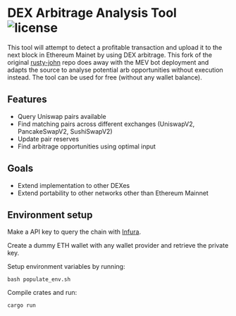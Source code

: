 # DEX Arbitrage Analysis Tool  ![license](https://img.shields.io/badge/License-MIT-green.svg?label=license)

This tool will attempt to detect a profitable transaction and upload it to the next block in Ethereum Mainet by using DEX arbitrage. This fork of the original [rusty-john](https://github.com/RenatoDev3/rusty-john) repo does away with the MEV bot deployment and adapts the source to analyse potential arb opportunities without execution instead. The tool can be used for free (without any wallet balance).

## Features

- Query Uniswap pairs available
- Find matching pairs across different exchanges (UniswapV2, PancakeSwapV2, SushiSwapV2)
- Update pair reserves
- Find arbitrage opportunities using optimal input

## Goals

- Extend implementation to other DEXes
- Extend portability to other networks other than Ethereum Mainnet

## Environment setup

Make a API key to query the chain with [Infura](https://app.infura.io/).

Create a dummy ETH wallet with any wallet provider and retrieve the private key.

Setup environment variables by running:

    bash populate_env.sh

Compile crates and run:

    cargo run
